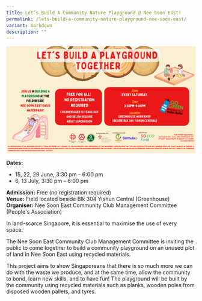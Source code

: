 ```yaml
---
title: Let’s Build A Community Nature Playground @ Nee Soon East!
permalink: /lets-build-a-community-nature-playground-nee-soon-east/
variant: markdown
description: ""
---
```

![Lets_Build_A_Community_Nature_Playground_NeeSoonEast](/images/Initiatives/Let_s_Build_A_Community_Nature_Playground___Nee_Soon_East_.png)

**Dates:** 
* 15, 22, 29 June, 3:30 pm – 6:00 pm&nbsp;
* 6, 13 July, 3:30 pm – 6:00 pm<br> 

**Admission:** Free (no registration required)<br> 
**Venue:** Field located beside Blk 304 Yishun Central (Greenhouse)<br> 
**Organiser:** Nee Soon East Community Club Management Committee (People's Association)


In land-scarce Singapore, it is essential to maximise the use of every space.&nbsp;&nbsp;

The Nee Soon East Community Club Management Committee is inviting the public to come together to build a community playground on an unused plot of land in Nee Soon East using recycled materials.&nbsp;&nbsp;

This project aims to show Singaporeans that there is so much more we can do with the waste we produce, and at the same time, allow the community to bond,&nbsp;learn new skills, and to have fun! The playground will be built by the community&nbsp;using recycled materials such as planks,&nbsp;wooden poles from disposed wooden pallets, and tyres.